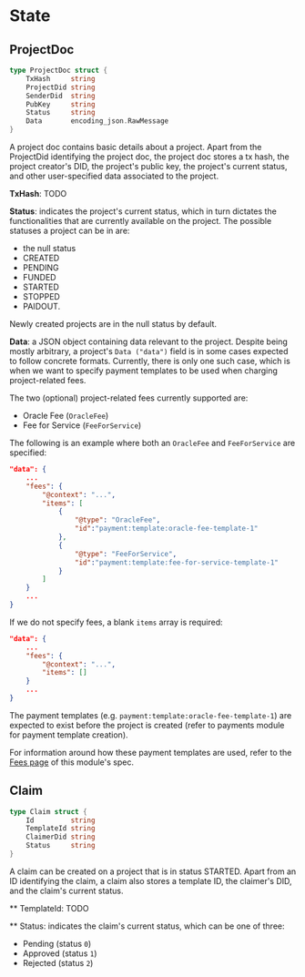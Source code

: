 # State

## ProjectDoc

```go
type ProjectDoc struct {
    TxHash     string
    ProjectDid string
    SenderDid  string
    PubKey     string
    Status     string
    Data       encoding_json.RawMessage
}
```

A project doc contains basic details about a project. Apart from the ProjectDid
identifying the project doc, the project doc stores a tx hash, the project creator's
DID, the project's public key, the project's current status, and other user-specified
data associated to the project.

**TxHash**: TODO

**Status**: indicates the project's current status, which in turn dictates the
functionalities that are currently available on the project. The possible
statuses a project can be in are:
- the null status
- CREATED
- PENDING
- FUNDED
- STARTED
- STOPPED
- PAIDOUT.

Newly created projects are in the null status by default.

**Data**: a JSON object containing data relevant to the project. Despite being
mostly arbitrary, a project's `Data ("data")` field is in some cases expected to
follow concrete formats. Currently, there is only one such case, which is when we
want to specify payment templates to be used when charging project-related fees.

The two (optional) project-related fees currently supported are:
- Oracle Fee (`OracleFee`)
- Fee for Service (`FeeForService`)

The following is an example where both an `OracleFee` and `FeeForService` are specified:
```json
"data": {
    ...
    "fees": {
        "@context": "...",
        "items": [
            {
                "@type": "OracleFee",
                "id":"payment:template:oracle-fee-template-1"
            },
            {
                "@type": "FeeForService",
                "id":"payment:template:fee-for-service-template-1"
            }
        ]
    }
    ...
}
```

If we do not specify fees, a blank `items` array is required:
```json
"data": {
    ...
    "fees": {
        "@context": "...",
        "items": []
    }
    ...
}
```

The payment templates (e.g. `payment:template:oracle-fee-template-1`) are expected to exist before the project is created (refer to payments module for payment template creation).

For information around how these payment templates are used, refer to the [Fees page](04_fees.md) of this module's spec.

## Claim

```go
type Claim struct {
    Id         string
    TemplateId string
    ClaimerDid string
    Status     string
}
```

A claim can be created on a project that is in status STARTED. Apart from an ID
identifying the claim, a claim also stores a template ID, the claimer's DID, and the
claim's current status.

** TemplateId: TODO

** Status: indicates the claim's current status, which can be one of three:
- Pending (status `0`)
- Approved (status `1`)
- Rejected (status `2`)